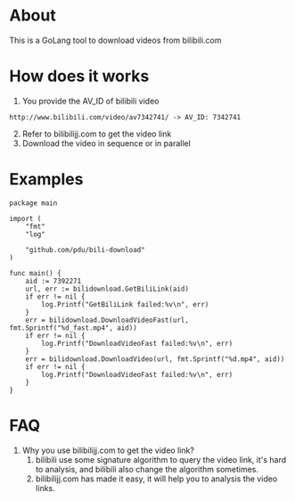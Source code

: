 # About

This is a GoLang tool to download videos from bilibili.com

# How does it works

1. You provide the AV_ID of bilibili video
```
http://www.bilibili.com/video/av7342741/ -> AV_ID: 7342741
```
2. Refer to bilibilijj.com to get the video link
3. Download the video in sequence or in parallel

# Examples

```
package main

import (
    "fmt"
    "log"

    "github.com/pdu/bili-download"
)

func main() {
    aid := 7392271
    url, err := bilidownload.GetBiliLink(aid)
    if err != nil {
        log.Printf("GetBiliLink failed:%v\n", err)
    }
    err = bilidownload.DownloadVideoFast(url, fmt.Sprintf("%d_fast.mp4", aid))
    if err != nil {
        log.Printf("DownloadVideoFast failed:%v\n", err)
    }
    err = bilidownload.DownloadVideo(url, fmt.Sprintf("%d.mp4", aid))
    if err != nil {
        log.Printf("DownloadVideoFast failed:%v\n", err)
    }
}
```

# FAQ

1. Why you use bilibilijj.com to get the video link?
   1. bilibili use some signature algorithm to query the video link, it's hard to analysis, and bilibili also change the algorithm sometimes.
   2. bilibilijj.com has made it easy, it will help you to analysis the video links.
